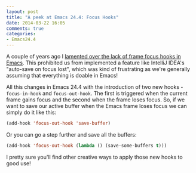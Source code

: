```yaml
---
layout: post
title: "A peek at Emacs 24.4: Focus Hooks"
date: 2014-03-22 16:05
comments: true
categories:
- Emacs24.4
---
```


A couple of years ago I
[lamented over the lack of frame focus hooks in Emacs](http://batsov.com/articles/2012/03/08/emacs-tip-number-5-save-buffers-automatically-on-buffer-or-window-switch/). This
prohibited us from implemented a feature like IntelliJ IDEA's "auto-save on
focus lost", which was kind of frustrating as we're generally assuming that everything is doable in Emacs!

All this changes in Emacs 24.4 with the introduction of two new hooks - `focus-in-hook` and `focus-out-hook`.
The first is triggered when the current frame gains focus and the second when the frame loses focus.
So, if we want to save our active buffer when the Emacs frame loses focus we can simply do it like this:

``` cl
(add-hook 'focus-out-hook 'save-buffer)
```

Or you can go a step further and save all the buffers:

``` cl
(add-hook 'focus-out-hook (lambda () (save-some-buffers t)))
```

I pretty sure you'll find other creative ways to apply those new hooks to good use!
